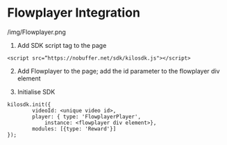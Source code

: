 # Flowplayer Integration
/img/Flowplayer.png
 
1. Add SDK script tag to the page
```
<script src=“https://nobuffer.net/sdk/kilosdk.js"></script>
```

2. Add Flowplayer to the page; add the id parameter to the flowplayer div element

3. Initialise SDK
```
kilosdk.init({
		videoId: <unique video id>,
		player: { type: 'FlowplayerPlayer',
			instance: <flowplayer div element>},
		modules: [{type: 'Reward'}]
});
```
